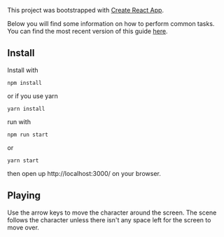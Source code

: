 This project was bootstrapped with [Create React App](https://github.com/facebookincubator/create-react-app).

Below you will find some information on how to perform common tasks.<br>
You can find the most recent version of this guide [here](https://github.com/facebookincubator/create-react-app/blob/master/packages/react-scripts/template/README.md).

## Install

Install with
```
npm install
```

or if you use yarn
```
yarn install
```

run with

```
npm run start
```
or
```
yarn start
```

then open up http://localhost:3000/ on your browser.

## Playing

Use the arrow keys to move the character around the screen. The scene follows
the character unless there isn't any space left for the screen to move over.

